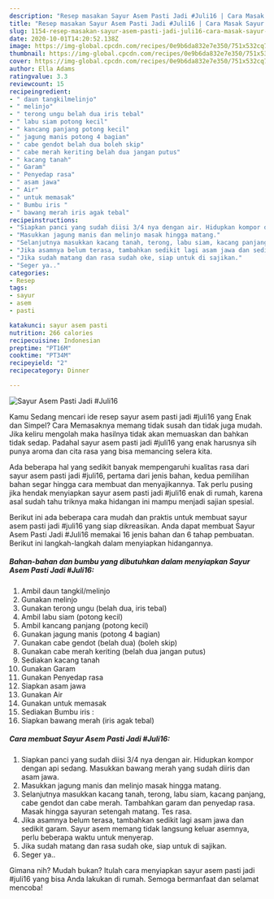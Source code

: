 ```yaml
---
description: "Resep masakan Sayur Asem Pasti Jadi #Juli16 | Cara Masak Sayur Asem Pasti Jadi #Juli16 Yang Enak Dan Lezat"
title: "Resep masakan Sayur Asem Pasti Jadi #Juli16 | Cara Masak Sayur Asem Pasti Jadi #Juli16 Yang Enak Dan Lezat"
slug: 1154-resep-masakan-sayur-asem-pasti-jadi-juli16-cara-masak-sayur-asem-pasti-jadi-juli16-yang-enak-dan-lezat
date: 2020-10-01T14:20:52.138Z
image: https://img-global.cpcdn.com/recipes/0e9b6da832e7e350/751x532cq70/sayur-asem-pasti-jadi-juli16-foto-resep-utama.jpg
thumbnail: https://img-global.cpcdn.com/recipes/0e9b6da832e7e350/751x532cq70/sayur-asem-pasti-jadi-juli16-foto-resep-utama.jpg
cover: https://img-global.cpcdn.com/recipes/0e9b6da832e7e350/751x532cq70/sayur-asem-pasti-jadi-juli16-foto-resep-utama.jpg
author: Ella Adams
ratingvalue: 3.3
reviewcount: 15
recipeingredient:
- " daun tangkilmelinjo"
- " melinjo"
- " terong ungu belah dua iris tebal"
- " labu siam potong kecil"
- " kancang panjang potong kecil"
- " jagung manis potong 4 bagian"
- " cabe gendot belah dua boleh skip"
- " cabe merah keriting belah dua jangan putus"
- " kacang tanah"
- " Garam"
- " Penyedap rasa"
- " asam jawa"
- " Air"
- " untuk memasak"
- " Bumbu iris "
- " bawang merah iris agak tebal"
recipeinstructions:
- "Siapkan panci yang sudah diisi 3/4 nya dengan air. Hidupkan kompor dengan api sedang. Masukkan bawang merah yang sudah diiris dan asam jawa."
- "Masukkan jagung manis dan melinjo masak hingga matang."
- "Selanjutnya masukkan kacang tanah, terong, labu siam, kacang panjang, cabe gendot dan cabe merah. Tambahkan garam dan penyedap rasa. Masak hingga sayuran setengah matang. Tes rasa."
- "Jika asamnya belum terasa, tambahkan sedikit lagi asam jawa dan sedikit garam. Sayur asem memang tidak langsung keluar asemnya, perlu beberapa waktu untuk menyerap."
- "Jika sudah matang dan rasa sudah oke, siap untuk di sajikan."
- "Seger ya.."
categories:
- Resep
tags:
- sayur
- asem
- pasti

katakunci: sayur asem pasti 
nutrition: 266 calories
recipecuisine: Indonesian
preptime: "PT16M"
cooktime: "PT34M"
recipeyield: "2"
recipecategory: Dinner

---
```



![Sayur Asem Pasti Jadi #Juli16](https://img-global.cpcdn.com/recipes/0e9b6da832e7e350/751x532cq70/sayur-asem-pasti-jadi-juli16-foto-resep-utama.jpg)

Kamu Sedang mencari ide resep sayur asem pasti jadi #juli16 yang Enak dan Simpel? Cara Memasaknya memang tidak susah dan tidak juga mudah. Jika keliru mengolah maka hasilnya tidak akan memuaskan dan bahkan tidak sedap. Padahal sayur asem pasti jadi #juli16 yang enak harusnya sih punya aroma dan cita rasa yang bisa memancing selera kita.



Ada beberapa hal yang sedikit banyak mempengaruhi kualitas rasa dari sayur asem pasti jadi #juli16, pertama dari jenis bahan, kedua pemilihan bahan segar hingga cara membuat dan menyajikannya. Tak perlu pusing jika hendak menyiapkan sayur asem pasti jadi #juli16 enak di rumah, karena asal sudah tahu triknya maka hidangan ini mampu menjadi sajian spesial.


Berikut ini ada beberapa cara mudah dan praktis untuk membuat sayur asem pasti jadi #juli16 yang siap dikreasikan. Anda dapat membuat Sayur Asem Pasti Jadi #Juli16 memakai 16 jenis bahan dan 6 tahap pembuatan. Berikut ini langkah-langkah dalam menyiapkan hidangannya.

<!--inarticleads1-->

##### Bahan-bahan dan bumbu yang dibutuhkan dalam menyiapkan Sayur Asem Pasti Jadi #Juli16:

1. Ambil  daun tangkil/melinjo
1. Gunakan  melinjo
1. Gunakan  terong ungu (belah dua, iris tebal)
1. Ambil  labu siam (potong kecil)
1. Ambil  kancang panjang (potong kecil)
1. Gunakan  jagung manis (potong 4 bagian)
1. Gunakan  cabe gendot (belah dua) (boleh skip)
1. Gunakan  cabe merah keriting (belah dua jangan putus)
1. Sediakan  kacang tanah
1. Gunakan  Garam
1. Gunakan  Penyedap rasa
1. Siapkan  asam jawa
1. Gunakan  Air
1. Gunakan  untuk memasak
1. Sediakan  Bumbu iris :
1. Siapkan  bawang merah (iris agak tebal)




<!--inarticleads2-->

##### Cara membuat Sayur Asem Pasti Jadi #Juli16:

1. Siapkan panci yang sudah diisi 3/4 nya dengan air. Hidupkan kompor dengan api sedang. Masukkan bawang merah yang sudah diiris dan asam jawa.
1. Masukkan jagung manis dan melinjo masak hingga matang.
1. Selanjutnya masukkan kacang tanah, terong, labu siam, kacang panjang, cabe gendot dan cabe merah. Tambahkan garam dan penyedap rasa. Masak hingga sayuran setengah matang. Tes rasa.
1. Jika asamnya belum terasa, tambahkan sedikit lagi asam jawa dan sedikit garam. Sayur asem memang tidak langsung keluar asemnya, perlu beberapa waktu untuk menyerap.
1. Jika sudah matang dan rasa sudah oke, siap untuk di sajikan.
1. Seger ya..




Gimana nih? Mudah bukan? Itulah cara menyiapkan sayur asem pasti jadi #juli16 yang bisa Anda lakukan di rumah. Semoga bermanfaat dan selamat mencoba!
